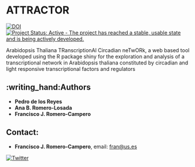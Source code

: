 # ATTRACTOR

[![DOI](https://zenodo.org/badge/DOI/10.5281/zenodo.3780022.svg)](https://doi.org/10.5281/zenodo.3780022) [![Project Status: Active - The project has reached a stable, usable
state and is being actively
developed.](http://www.repostatus.org/badges/latest/active.svg)](http://www.repostatus.org/#active)

Arabidopsis Thaliana TRanscriptionAl Circadian neTwORk, a web based tool developed using the R package shiny for the exploration and analysis of a transcriptional network in Arabidopsis thaliana constituted by circadian and light responsive transcriptional factors and regulators


## :writing\_hand:Authors


* **Pedro de los Reyes**
* **Ana B. Romero-Losada**
* **Francisco J. Romero-Campero**

## Contact:

* **Francisco J. Romero-Campero**, email: fran@us.es

[![Twitter](https://img.shields.io/twitter/url/http/shields.io.svg?style=social&logo=twitter)](https://twitter.com/intent/tweet?hashtags=ATTRACTOR&url=https://greennetworks.us.es/attractor&via=fran_rom_cam&text=A%20web%20based%20tool%20to%20explore%20the%20Arabidopsis%20Thaliana%20TRanscriptionAl%20Circadian%20neTwORk)
